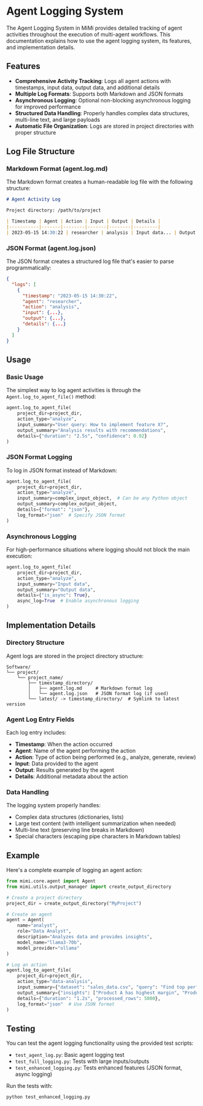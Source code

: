 # Agent Logging System

The Agent Logging System in MiMi provides detailed tracking of agent activities throughout the execution of multi-agent workflows. This documentation explains how to use the agent logging system, its features, and implementation details.

## Features

- **Comprehensive Activity Tracking**: Logs all agent actions with timestamps, input data, output data, and additional details
- **Multiple Log Formats**: Supports both Markdown and JSON formats
- **Asynchronous Logging**: Optional non-blocking asynchronous logging for improved performance
- **Structured Data Handling**: Properly handles complex data structures, multi-line text, and large payloads
- **Automatic File Organization**: Logs are stored in project directories with proper structure

## Log File Structure

### Markdown Format (agent.log.md)

The Markdown format creates a human-readable log file with the following structure:

```markdown
# Agent Activity Log

Project directory: /path/to/project

| Timestamp | Agent | Action | Input | Output | Details |
|-----------|-------|--------|-------|--------|---------|
| 2023-05-15 14:30:22 | researcher | analysis | Input data... | Output data... | key: value |
```

### JSON Format (agent.log.json)

The JSON format creates a structured log file that's easier to parse programmatically:

```json
{
  "logs": [
    {
      "timestamp": "2023-05-15 14:30:22",
      "agent": "researcher",
      "action": "analysis",
      "input": {...},
      "output": {...},
      "details": {...}
    }
  ]
}
```

## Usage

### Basic Usage

The simplest way to log agent activities is through the `Agent.log_to_agent_file()` method:

```python
agent.log_to_agent_file(
    project_dir=project_dir,
    action_type="analyze",
    input_summary="User query: How to implement feature X?",
    output_summary="Analysis results with recommendations",
    details={"duration": "2.5s", "confidence": 0.92}
)
```

### JSON Format Logging

To log in JSON format instead of Markdown:

```python
agent.log_to_agent_file(
    project_dir=project_dir,
    action_type="analyze",
    input_summary=complex_input_object,  # Can be any Python object
    output_summary=complex_output_object,
    details={"format": "json"},
    log_format="json"  # Specify JSON format
)
```

### Asynchronous Logging

For high-performance situations where logging should not block the main execution:

```python
agent.log_to_agent_file(
    project_dir=project_dir,
    action_type="analyze",
    input_summary="Input data",
    output_summary="Output data",
    details={"is_async": True},
    async_log=True  # Enable asynchronous logging
)
```

## Implementation Details

### Directory Structure

Agent logs are stored in the project directory structure:

```
Software/
└── project/
    └── project_name/
        ├── timestamp_directory/
        │   ├── agent.log.md     # Markdown format log
        │   └── agent.log.json   # JSON format log (if used)
        └── latest/ -> timestamp_directory/  # Symlink to latest version
```

### Agent Log Entry Fields

Each log entry includes:

- **Timestamp**: When the action occurred
- **Agent**: Name of the agent performing the action
- **Action**: Type of action being performed (e.g., analyze, generate, review)
- **Input**: Data provided to the agent
- **Output**: Results generated by the agent
- **Details**: Additional metadata about the action

### Data Handling

The logging system properly handles:

- Complex data structures (dictionaries, lists)
- Large text content (with intelligent summarization when needed)
- Multi-line text (preserving line breaks in Markdown)
- Special characters (escaping pipe characters in Markdown tables)

## Example

Here's a complete example of logging an agent action:

```python
from mimi.core.agent import Agent
from mimi.utils.output_manager import create_output_directory

# Create a project directory
project_dir = create_output_directory("MyProject")

# Create an agent
agent = Agent(
    name="analyst",
    role="Data Analyst",
    description="Analyzes data and provides insights",
    model_name="llama3-70b",
    model_provider="ollama"
)

# Log an action
agent.log_to_agent_file(
    project_dir=project_dir,
    action_type="data-analysis",
    input_summary={"dataset": "sales_data.csv", "query": "Find top performing products"},
    output_summary={"insights": ["Product A has highest margin", "Product B has most units sold"]},
    details={"duration": "1.2s", "processed_rows": 5000},
    log_format="json"  # Use JSON format
)
```

## Testing

You can test the agent logging functionality using the provided test scripts:

- `test_agent_log.py`: Basic agent logging test
- `test_full_logging.py`: Tests with large inputs/outputs
- `test_enhanced_logging.py`: Tests enhanced features (JSON format, async logging)

Run the tests with:

```bash
python test_enhanced_logging.py
``` 